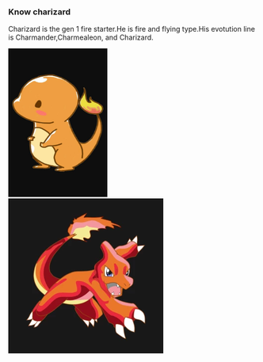 ### Know charizard
Charizard is the gen 1 fire starter.He is fire and flying type.His evotution line is Charmander,Charmealeon, and Charizard.

<img src="Cute_charmander.jpg" height="300" width="200"/>
<img src="Charmeleon.webp"/>
